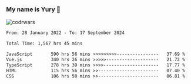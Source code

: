 ### My name is Yury 👋 
![codrwars](https://www.codewars.com/users/litury/badges/micro) 


<!--START_SECTION:waka-->

```txt
From: 28 January 2022 - To: 17 September 2024

Total Time: 1,567 hrs 45 mins

JavaScript       590 hrs 56 mins >>>>>>>>>----------------   37.69 %
Vue.js           340 hrs 26 mins >>>>>--------------------   21.72 %
TypeScript       278 hrs 39 mins >>>>---------------------   17.77 %
HTML             115 hrs 56 mins >>-----------------------   07.40 %
CSS              106 hrs 50 mins >>-----------------------   06.81 %
```

<!--END_SECTION:waka-->


